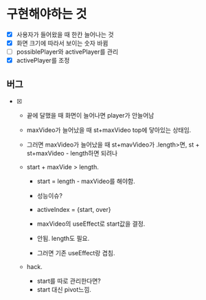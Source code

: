 # 구현해야하는 것
- [x] 사용자가 들어왔을 때 한칸 늘어나는 것
- [x] 화면 크기에 따라서 보이는 숫자 바뀜
- [ ] possiblePlayer와 activePlayer를 관리
- [x] activePlayer를 조정

## 버그

- [x] 
  - 끝에 달했을 때 화면이 늘어나면 player가 안늘어남
  - maxVideo가 늘어났을 때 st+maxVideo top에 닿아있는 상태임.
  - 그러면 maxVideo가 늘어났을 때 st+mavVideo가 .length>면, st + st+maxVideo - length하면 되려나

  - start + maxVide > length.
    - start = length - maxVideo를 해야함.
    - 성능이슈?
    - activeIndex = {start, over} 

    - maxVideo의 useEffect로 start값을 결정.
    - 안됨. length도 필요.
    - 그러면 기존 useEffect랑 겹침.

  - hack.
    - start를 따로 관리한다면?
    - start 대신 pivot느낌.
